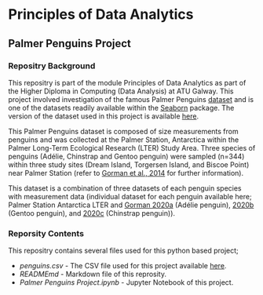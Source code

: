 # Principles of Data Analytics

## Palmer Penguins Project

### Repositry Background
This repositry is part of the module Principles of Data Analytics as part of the Higher Diploma in Computing (Data Analysis) at ATU Galway. This project involved investigation of the famous Palmer Penguins [dataset](https://allisonhorst.github.io/palmerpenguins/) and is one of the datasets readily available within the [Seaborn](https://github.com/mwaskom/seaborn-data/blob/master/penguins.csv) package. The version of the dataset used in this project is available [here](https://raw.githubusercontent.com/mwaskom/seaborn-data/master/penguins.csv).

This Palmer Penguins dataset is composed of size measurements from penguins and was collected at the Palmer Station, Antarctica within the Palmer Long-Term Ecological Research (LTER) Study Area. Three species of penguins (Adélie, Chinstrap and Gentoo penguin) were sampled (n=344) within three study sites (Dream Island, Torgersen Island, and Biscoe Point) near Palmer Station (refer to [Gorman et al., 2014](https://journals.plos.org/plosone/article/file?id=10.1371/journal.pone.0090081&type=printable) for further information). 

This dataset is a combination of three datasets of each penguin species with measurement data (individual dataset for each penguin available here; Palmer Station Antarctica LTER and [Gorman 2020a](https://portal.edirepository.org/nis/mapbrowse?packageid=knb-lter-pal.219.5) (Adélie penguin), [2020b](https://portal.edirepository.org/nis/mapbrowse?packageid=knb-lter-pal.220.5) (Gentoo penguin), and [2020c](https://portal.edirepository.org/nis/mapbrowse?packageid=knb-lter-pal.221.6) (Chinstrap penguin)). 

### Reporsity Contents
This repositry contains several files used for this python based project;
- _penguins.csv_ - The CSV file used for this project available [here](https://raw.githubusercontent.com/mwaskom/seaborn-data/master/penguins.csv).
- _READMEmd_ - Markdown file of this reprosity.
- _Palmer Penguins Project.ipynb_ - Jupyter Notebook of this project.
